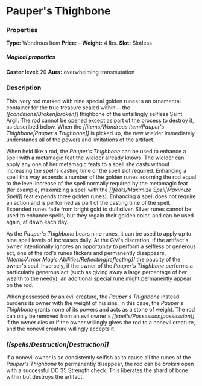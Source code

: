 ﻿---
Title: "Pauper's Thighbone"
Type: "Wondrous Item"
Price: "–"
Weight: "4 lbs."
Slot: "Slotless"
Caster level: "20"
Aura: "overwhelming transmutation"
Description: |
  "This ivory rod marked with nine special golden runes is an ornamental container for the true treasure sealed within— the broken thighbone of the unfailingly selfless Saint Argil. The rod cannot be opened except as part of the process to destroy it, as described below. When the _Pauper's Thighbone_ is picked up, the new wielder immediately understands all of the powers and limitations of the artifact.
  When held like a rod, the _Pauper's Thighbone_ can be used to enhance a spell with a metamagic feat the wielder already knows. The wielder can apply any one of her metamagic feats to a spell she casts without increasing the spell's casting time or the spell slot required. Enhancing a spell this way expends a number of the golden runes adorning the rod equal to the level increase of the spell normally required by the metamagic feat (for example, maximizing a spell with the Maximize Spell feat expends three golden runes). Enhancing a spell does not require an action and is performed as part of the casting time of the spell. Expended runes fade from bright gold to dull silver. Silver runes cannot be used to enhance spells, but they regain their golden color, and can be used again, at dawn each day.
  As the _Pauper's Thighbone_ bears nine runes, it can be used to apply up to nine spell levels of increases daily. At the GM's discretion, if the artifact's owner intentionally ignores an opportunity to perform a selfless or generous act, one of the rod's runes flickers and permanently disappears, reflecting the paucity of the owner's soul. Inversely, if the owner of the _Pauper's Thighbone_ performs a particularly generous act (such as giving away a large percentage of her wealth to the needy), an additional special rune might permanently appear on the rod.
  When possessed by an evil creature, the _Pauper's Thighbone_ instead burdens its owner with the weight of his sins. In this case, the _Pauper's Thighbone_ grants none of its powers and acts as a _stone of weight_. The rod can only be removed from an evil owner's possession if the owner dies or if the owner willingly gives the rod to a nonevil creature, and the nonevil creature willingly accepts it."
Destruction: |
  "If a nonevil owner is so consistently selfish as to cause all the runes of the _Pauper's Thighbone_ to permanently disappear, the rod can be broken open with a successful DC 35 Strength check. This liberates the shard of bone within but destroys the artifact."
Sources: "['Pathfinder #74: Sword of Valor']"
---

# Pauper's Thighbone

### Properties

**Type:** Wondrous Item **Price:** – **Weight:** 4 lbs. **Slot:** Slotless

##### Magical properties

**Caster level:** 20 **Aura:** overwhelming transmutation

### Description

This ivory rod marked with nine special golden runes is an ornamental container for the true treasure sealed within— the _[[conditions/Broken|broken]]_ thighbone of the unfailingly selfless Saint Argil. The rod cannot be opened except as part of the process to destroy it, as described below. When the _[[items/Wondrous Item/Pauper's Thighbone|Pauper's Thighbone]]_ is picked up, the new wielder immediately understands all of the powers and limitations of the artifact.

When held like a rod, the _Pauper's Thighbone_ can be used to enhance a spell with a metamagic feat the wielder already knows. The wielder can apply any one of her metamagic feats to a spell she casts without increasing the spell's casting time or the spell slot required. Enhancing a spell this way expends a number of the golden runes adorning the rod equal to the level increase of the spell normally required by the metamagic feat (for example, maximizing a spell with the _[[feats/Maximize Spell|Maximize Spell]]_ feat expends three golden runes). Enhancing a spell does not require an action and is performed as part of the casting time of the spell. Expended runes fade from bright gold to dull silver. Silver runes cannot be used to enhance spells, but they regain their golden color, and can be used again, at dawn each day.

As the _Pauper's Thighbone_ bears nine runes, it can be used to apply up to nine spell levels of increases daily. At the GM's discretion, if the artifact's owner intentionally ignores an opportunity to perform a selfless or generous act, one of the rod's runes flickers and permanently disappears, _[[items/Armor Magic Abilities/Reflecting|reflecting]]_ the paucity of the owner's soul. Inversely, if the owner of the _Pauper's Thighbone_ performs a particularly generous act (such as giving away a large percentage of her wealth to the needy), an additional special rune might permanently appear on the rod.

When possessed by an evil creature, the _Pauper's Thighbone_ instead burdens its owner with the weight of his sins. In this case, the _Pauper's Thighbone_ grants none of its powers and acts as a stone of weight. The rod can only be removed from an evil owner's _[[spells/Possession|possession]]_ if the owner dies or if the owner willingly gives the rod to a nonevil creature, and the nonevil creature willingly accepts it.

### _[[spells/Destruction|Destruction]]_

If a nonevil owner is so consistently selfish as to cause all the runes of the _Pauper's Thighbone_ to permanently disappear, the rod can be _broken_ open with a successful DC 35 Strength check. This liberates the shard of bone within but destroys the artifact.

